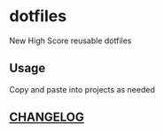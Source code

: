 #  dotfiles

New High Score reusable dotfiles

## Usage

Copy and paste into projects as needed

## [CHANGELOG](CHANGELOG.md)
